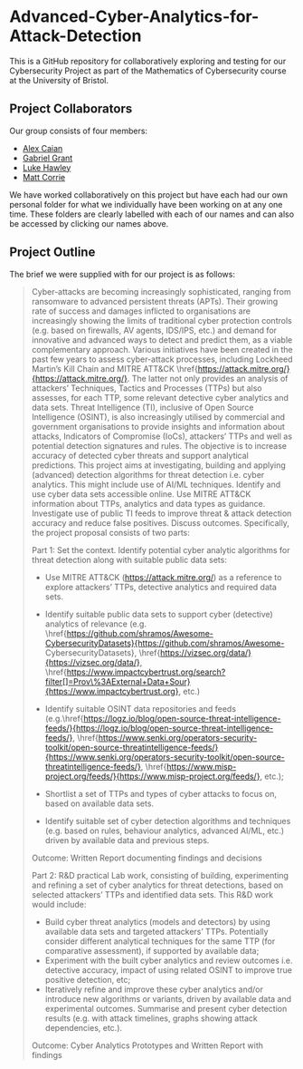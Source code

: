 # Advanced-Cyber-Analytics-for-Attack-Detection

This is a GitHub repository for collaboratively exploring and testing for our Cybersecurity Project as part of the Mathematics of Cybersecurity course at the University of Bristol.

## Project Collaborators
Our group consists of four members:
* [Alex Caian](https://github.com/Galeforse/Advanced-Cyber-Analytics-for-Attack-Detection/tree/main/Alex)
* [Gabriel Grant](https://github.com/Galeforse/Advanced-Cyber-Analytics-for-Attack-Detection/tree/main/Gabriel)
* [Luke Hawley](https://github.com/Galeforse/Advanced-Cyber-Analytics-for-Attack-Detection/tree/main/Luke)
* [Matt Corrie](https://github.com/Galeforse/Advanced-Cyber-Analytics-for-Attack-Detection/tree/main/Matt)

We have worked collaboratively on this project but have each had our own personal folder for what we individually have been working on at any one time. These folders are clearly labelled with each of our names and can also be accessed by clicking our names above.

## Project Outline

The brief we were supplied with for our project is as follows:

>Cyber-attacks are becoming increasingly sophisticated, ranging from ransomware to advanced persistent threats (APTs). Their growing rate of success and damages inflicted to organisations are increasingly showing the limits of traditional cyber protection controls (e.g. based on firewalls, AV agents, IDS/IPS, etc.) and demand for innovative and advanced ways to detect and predict them, as a viable complementary approach. Various initiatives have been created in the past few years to assess cyber-attack processes, including Lockheed Martin’s Kill Chain and MITRE ATT\&CK \href{https://attack.mitre.org/}{https://attack.mitre.org/}. The latter not only provides an analysis of attackers’ Techniques, Tactics and Processes (TTPs) but also assesses, for each TTP, some relevant detective cyber analytics and data sets. Threat Intelligence (TI), inclusive of Open Source Intelligence (OSINT), is also increasingly utilised by commercial and government organisations to provide insights and information about attacks, Indicators of Compromise (IoCs), attackers’ TTPs and well as potential detection signatures and rules. The objective is to increase accuracy of detected cyber threats and support analytical predictions.
This project aims at investigating, building and applying (advanced) detection algorithms for threat detection i.e. cyber analytics. This might include use of AI/ML techniques. Identify and use cyber data sets accessible online. Use MITRE ATT\&CK information about TTPs, analytics and data types as guidance. Investigate use of public TI feeds to improve threat \& attack detection accuracy and reduce false positives. Discuss outcomes. Specifically, the project proposal consists of two parts:
>
>Part 1: Set the context. Identify potential cyber analytic algorithms for threat detection along with suitable public data sets:
>* Use MITRE ATT\&CK (https://attack.mitre.org/) as a reference to explore attackers’ TTPs, detective analytics and required data sets.
>    
>* Identify suitable public data sets to support cyber (detective) analytics of relevance (e.g. \href{https://github.com/shramos/Awesome-CybersecurityDatasets}{https://github.com/shramos/Awesome- CybersecurityDatasets}, \href{https://vizsec.org/data/}{https://vizsec.org/data/}, \href{https://www.impactcybertrust.org/search?filter[]=Prov\%3AExternal+Data+Sour}{https://www.impactcybertrust.org}, etc.)
>    
>* Identify suitable OSINT data repositories and feeds (e.g.\href{https://logz.io/blog/open-source-threat-intelligence-feeds/}{https://logz.io/blog/open-source-threat-intelligence-feeds/}, \href{https://www.senki.org/operators-security-toolkit/open-source-threatintelligence-feeds/}{https://www.senki.org/operators-security-toolkit/open-source-threatintelligence-feeds/}, \href{https://www.misp-project.org/feeds/}{https://www.misp-project.org/feeds/}, etc.);
>    
>* Shortlist a set of TTPs and types of cyber attacks to focus on, based on available data sets.
>
>* Identify suitable set of cyber detection algorithms and techniques (e.g. based on rules, behaviour analytics, advanced AI/ML, etc.) driven by available data and previous steps.
>
>Outcome: Written Report documenting findings and decisions
>
>Part 2: R\&D practical Lab work, consisting of building, experimenting and refining a set of cyber analytics for threat detections, based on selected attackers’ TTPs and identified data sets. This R\&D work would include:
>
>* Build cyber threat analytics (models and detectors) by using available data sets and targeted attackers’ TTPs. Potentially consider different analytical techniques for the same TTP (for comparative assessment), if supported by available data;
>* Experiment with the built cyber analytics and review outcomes i.e. detective accuracy, impact of using related OSINT to improve true positive detection, etc;
>* Iteratively refine and improve these cyber analytics and/or introduce new algorithms or variants, driven by available data and experimental outcomes. Summarise and present cyber detection results (e.g. with attack timelines, graphs showing attack dependencies, etc.).
>
>Outcome: Cyber Analytics Prototypes and Written Report with findings
